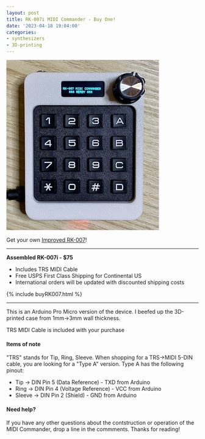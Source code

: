 ```yaml
---
layout: post
title: RK-007i MIDI Commander - Buy One!
date: '2023-04-18 19:04:00'
categories:
- synthesizers
- 3D-printing
---
```


![IMG_2574-5](/assets/img/IMG_2574-5.jpg)

Get your own [Improved RK-007](/rk007-midi-commander)!

<hr>

  <b>Assembled RK-007i - $75</b>
  - Includes TRS MIDI Cable
  - Free USPS First Class Shipping for Continental US 
  - International orders will be updated with discounted shipping costs

  {% include buyRK007.html %}

<hr>

This is an Arduino Pro Micro version of the device. I beefed up the 3D-printed case from 1mm->3mm wall thickness.

TRS MIDI Cable is included with your purchase

#### Items of note

"TRS" stands for Tip, Ring, Sleeve. When shopping for a TRS->MIDI 5-DIN cable, you are looking for a "Type A" version.  Type A has the following pinout:

- Tip -> DIN Pin 5 (Data Reference) - TXD from Arduino 
- Ring -> DIN Pin 4 (Voltage Reference) - VCC from Arduino
- Sleeve -> DIN Pin 2 (Shield) - GND from Arduino

#### Need help?

If you have any other questions about the contstruction or operation of the MIDI Commander, drop a line in the commments.  Thanks for reading!
